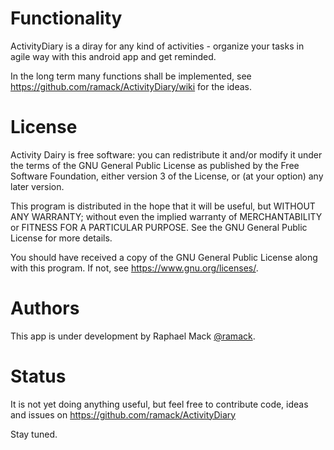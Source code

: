 # Functionality
ActivityDiary is a diray for any kind of activities - organize your tasks in agile way with this android app and get reminded.

In the long term many functions shall be implemented, see https://github.com/ramack/ActivityDiary/wiki for the ideas.

# License
Activity Dairy is free software: you can redistribute it and/or modify it under the terms of the GNU General Public License as published by the Free Software Foundation, either version 3 of the License, or (at your option) any later version.

This program is distributed in the hope that it will be useful, but WITHOUT ANY WARRANTY; without even the implied warranty of MERCHANTABILITY or FITNESS FOR A PARTICULAR PURPOSE.  See the GNU General Public License for more details.

You should have received a copy of the GNU General Public License along with this program. If not, see <https://www.gnu.org/licenses/>.

# Authors
This app is under development by Raphael Mack [@ramack](https://github.com/ramack).

# Status
It is not yet doing anything useful, but feel free to contribute code, ideas and issues on https://github.com/ramack/ActivityDiary

Stay tuned.
